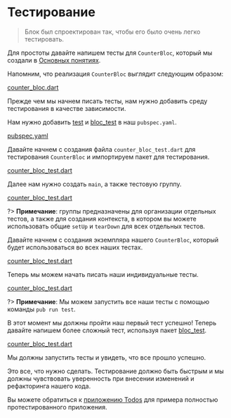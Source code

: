 # Тестирование

> Блок был спроектирован так, чтобы его было очень легко тестировать.

Для простоты давайте напишем тесты для `CounterBloc`, который мы создали в [Основных понятиях](ru/coreconcepts.md).

Напомним, что реализация `CounterBloc` выглядит следующим образом:

[counter_bloc.dart](../_snippets/testing/counter_bloc.dart.md ':include')

Прежде чем мы начнем писать тесты, нам нужно добавить среду тестирования в качестве зависимости.

Нам нужно добавить [test](https://pub.dev/packages/test) и [bloc_test](https://pub.dev/packages/bloc_test) в наш `pubspec.yaml`.

[pubspec.yaml](../_snippets/testing/pubspec.yaml.md ':include')

Давайте начнем с создания файла `counter_bloc_test.dart` для тестирования `CounterBloc` и импортируем пакет для тестирования.

[counter_bloc_test.dart](../_snippets/testing/counter_bloc_test_imports.dart.md ':include')

Далее нам нужно создать `main`, а также тестовую группу.

[counter_bloc_test.dart](../_snippets/testing/counter_bloc_test_main.dart.md ':include')

?> **Примечание**: группы предназначены для организации отдельных тестов, а также для создания контекста, в котором вы можете использовать общие `setUp` и `tearDown` для всех отдельных тестов.

Давайте начнем с создания экземпляра нашего `CounterBloc`, который будет использоваться во всех наших тестах.

[counter_bloc_test.dart](../_snippets/testing/counter_bloc_test_setup.dart.md ':include')

Теперь мы можем начать писать наши индивидуальные тесты.

[counter_bloc_test.dart](../_snippets/testing/counter_bloc_test_initial_state.dart.md ':include')

?> **Примечание**: Мы можем запустить все наши тесты с помощью команды `pub run test`.

В этот момент мы должны пройти наш первый тест успешно! Теперь давайте напишем более сложный тест, используя пакет [bloc_test](https://pub.dev/packages/bloc_test).

[counter_bloc_test.dart](../_snippets/testing/counter_bloc_test_bloc_test.dart.md ':include')

Мы должны запустить тесты и увидеть, что все прошло успешно.

Это все, что нужно сделать. Тестирование должно быть быстрым и мы должны чувствовать уверенность при внесении изменений и рефакторинга нашего кода.

Вы можете обратиться к [приложению Todos](https://github.com/brianegan/flutter_architecture_samples/tree/master/bloc_library) для примера полностью протестированного приложения.
